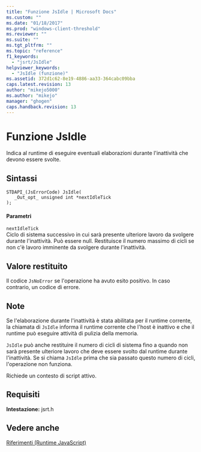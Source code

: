 ```yaml
---
title: "Funzione JsIdle | Microsoft Docs"
ms.custom: ""
ms.date: "01/18/2017"
ms.prod: "windows-client-threshold"
ms.reviewer: ""
ms.suite: ""
ms.tgt_pltfrm: ""
ms.topic: "reference"
f1_keywords: 
  - "jsrt/JsIdle"
helpviewer_keywords: 
  - "JsIdle (funzione)"
ms.assetid: 372d1c62-8e19-4886-aa33-364cabc09bba
caps.latest.revision: 13
author: "mikejo5000"
ms.author: "mikejo"
manager: "ghogen"
caps.handback.revision: 13
---
```

# Funzione JsIdle
Indica al runtime di eseguire eventuali elaborazioni durante l'inattività che devono essere svolte.  
  
## Sintassi  
  
```  
STDAPI_(JsErrorCode) JsIdle(  
   _Out_opt_ unsigned int *nextIdleTick  
);  
```  
  
#### Parametri  
 `nextIdleTick`  
 Ciclo di sistema successivo in cui sarà presente ulteriore lavoro da svolgere durante l'inattività.  Può essere null.  Restituisce il numero massimo di cicli se non c'è lavoro imminente da svolgere durante l'inattività.  
  
## Valore restituito  
 Il codice `JsNoError` se l'operazione ha avuto esito positivo. In caso contrario, un codice di errore.  
  
## Note  
 Se l'elaborazione durante l'inattività è stata abilitata per il runtime corrente, la chiamata di `JsIdle` informa il runtime corrente che l'host è inattivo e che il runtime può eseguire attività di pulizia della memoria.  
  
 `JsIdle` può anche restituire il numero di cicli di sistema fino a quando non sarà presente ulteriore lavoro che deve essere svolto dal runtime durante l'inattività.  Se si chiama `JsIdle` prima che sia passato questo numero di cicli, l'operazione non funziona.  
  
 Richiede un contesto di script attivo.  
  
## Requisiti  
 **Intestazione:** jsrt.h  
  
## Vedere anche  
 [Riferimenti \(Runtime JavaScript\)](../chakra-hosting/reference-javascript-runtime.md)